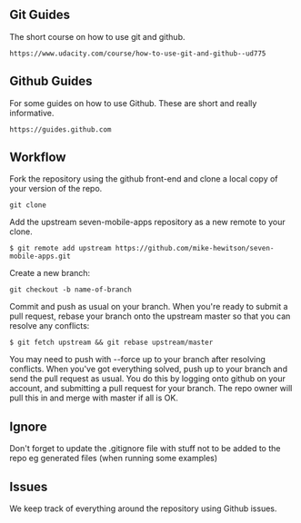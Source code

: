 ## Git Guides

The short course on how to use git and github.
```
https://www.udacity.com/course/how-to-use-git-and-github--ud775
```

## Github Guides

For some guides on how to use Github. These are short and really informative.
```
https://guides.github.com
```

## Workflow

Fork the repository using the github front-end and clone a local copy of your version of the repo.
```
git clone
```
Add the upstream seven-mobile-apps repository as a new remote to your clone.
```
$ git remote add upstream https://github.com/mike-hewitson/seven-mobile-apps.git
```
Create a new branch:
```
git checkout -b name-of-branch
```
Commit and push as usual on your branch.
When you're ready to submit a pull request, rebase your branch onto the upstream master so that you can resolve any conflicts:
```
$ git fetch upstream && git rebase upstream/master
```
You may need to push with --force up to your branch after resolving conflicts.
When you've got everything solved, push up to your branch and send the pull request as usual. You do this by logging onto github on your account, and submitting a pull request for your branch. The repo owner will pull this in and merge with master if all is OK.

## Ignore

Don't forget to update the .gitignore file with stuff not to be added to the repo eg generated files (when running some examples)

## Issues
We keep track of everything around the repository using Github issues.

